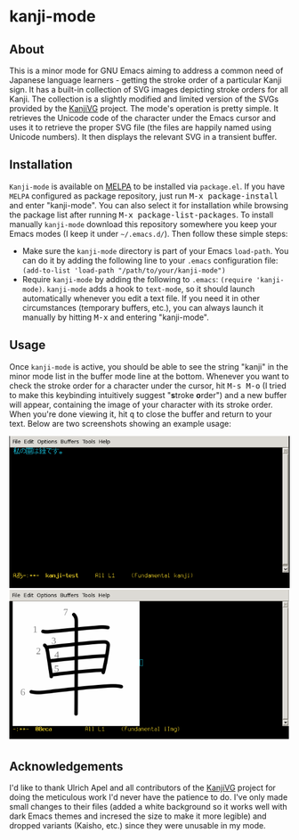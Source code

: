 kanji-mode
==========

About
-----
This is a minor mode for GNU Emacs aiming to address a common need of Japanese language learners - getting the stroke order of a particular Kanji sign. It has a built-in collection of SVG images depicting stroke orders for all Kanji. The collection is a slightly modified and limited version of the SVGs provided by the [KanjiVG](http://kanjivg.tagaini.net/) project. The mode's operation is pretty simple. It retrieves the Unicode code of the character under the Emacs cursor and uses it to retrieve the proper SVG file (the files are happily named using Unicode numbers). It then displays the relevant SVG in a transient buffer.

Installation
------------
`Kanji-mode` is available on [MELPA](http://melpa.org/#/) to be installed via `package.el`. If you have `MELPA` configured as package repository, just run <kbd>M-x package-install</kbd> and enter "kanji-mode". You can also select it for installation while browsing the package list after running <kbd>M-x package-list-packages</kbd>.
To install manually `kanji-mode` download this repository somewhere you keep your Emacs modes (I keep it under `~/.emacs.d/`). Then follow these simple steps:
* Make sure the `kanji-mode` directory is part of your Emacs `load-path`. You can do it by adding the following line to your `.emacs` configuration file: `(add-to-list 'load-path "/path/to/your/kanji-mode")`
* Require `kanji-mode` by adding the following to `.emacs`: `(require 'kanji-mode)`. `kanji-mode` adds a hook to `text-mode`, so it should launch automatically whenever you edit a text file. If you need it in other circumstances (temporary buffers, etc.), you can always launch it manually by hitting <kbd>M-x</kbd> and entering "kanji-mode".

Usage
-----
Once `kanji-mode` is active, you should be able to see the string "kanji" in the minor mode list in the buffer mode line at the bottom. Whenever you want to check the stroke order for a character under the cursor, hit <kbd>M-s M-o</kbd> (I tried to make this keybinding intuitively suggest "**s**troke **o**rder") and a new buffer will appear, containing the image of your character with its stroke order. When you're done viewing it, hit <kbd>q</kbd> to close the buffer and return to your text. Below are two screenshots showing an example usage:

![Some text in Japanese with the cursor pointing to a single character](screenshots/kanji-mode-text.png)
![Image of the character with stroke order](screenshots/kanji-mode-image.png)

Acknowledgements
----------------
I'd like to thank Ulrich Apel and all contributors of the [KanjiVG](http://kanjivg.tagaini.net/) project for doing the meticulous work I'd never have the patience to do. I've only made small changes to their files (added a white background so it works well with dark Emacs themes and incresed the size to make it more legible) and dropped variants (Kaisho, etc.) since they were unusable in my mode.
